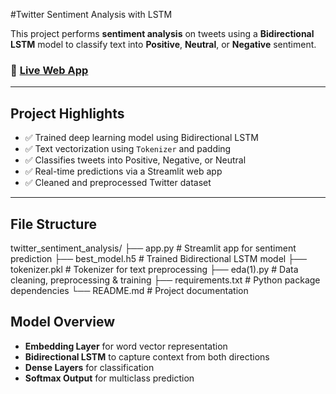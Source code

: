 #Twitter Sentiment Analysis with LSTM

This project performs **sentiment analysis** on tweets using a **Bidirectional LSTM** model to classify text into **Positive**, **Neutral**, or **Negative** sentiment.

### 🚀 [Live Web App](https://twittersentimentanalysis-byraghavsharma.streamlit.app/)

---

## Project Highlights

- ✅ Trained deep learning model using Bidirectional LSTM
- ✅ Text vectorization using `Tokenizer` and padding
- ✅ Classifies tweets into Positive, Negative, or Neutral
- ✅ Real-time predictions via a Streamlit web app
- ✅ Cleaned and preprocessed Twitter dataset

---

## File Structure

twitter_sentiment_analysis/
├── app.py # Streamlit app for sentiment prediction
├── best_model.h5 # Trained Bidirectional LSTM model
├── tokenizer.pkl # Tokenizer for text preprocessing
├── eda(1).py # Data cleaning, preprocessing & training
├── requirements.txt # Python package dependencies
└── README.md # Project documentation

## Model Overview

- **Embedding Layer** for word vector representation  
- **Bidirectional LSTM** to capture context from both directions  
- **Dense Layers** for classification  
- **Softmax Output** for multiclass prediction
